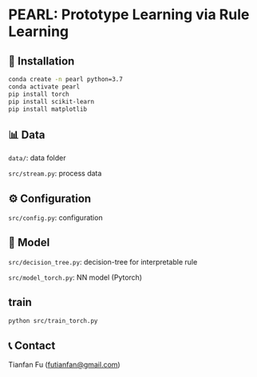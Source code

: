 # PEARL: Prototype Learning via Rule Learning


## 🚀 Installation 

```bash
conda create -n pearl python=3.7 
conda activate pearl 
pip install torch 
pip install scikit-learn 
pip install matplotlib 
```

## 📊 Data 

`data/`: data folder

`src/stream.py`: process data


## ⚙️ Configuration

`src/config.py`: configuration 


## 🤖 Model 

`src/decision_tree.py`: decision-tree for interpretable rule

`src/model_torch.py`: NN model (Pytorch) 

## train 

```bash
python src/train_torch.py
```



## 📞 Contact
Tianfan Fu (futianfan@gmail.com)
